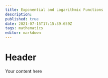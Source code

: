 ```yaml
---
title: Exponential and Logarithmic Functions
description: 
published: true
date: 2021-07-15T17:15:39.659Z
tags: mathematics
editor: markdown
---
```


# Header
Your content here